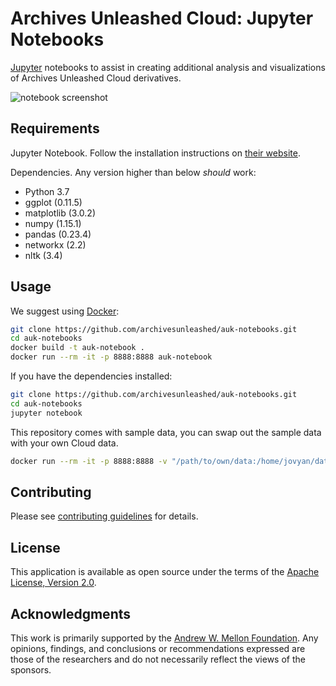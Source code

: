 # Archives Unleashed Cloud: Jupyter Notebooks

[Jupyter](https://jupyter.org/) notebooks to assist in creating additional analysis and visualizations of Archives Unleashed Cloud derivatives.

![notebook screenshot](https://user-images.githubusercontent.com/3834704/53252943-1a89b880-368e-11e9-9a9a-31c43a045a55.png)

## Requirements

Jupyter Notebook. Follow the installation instructions on [their website](https://jupyter.org). 

Dependencies. Any version higher than below _should_ work:

* Python 3.7
* ggplot (0.11.5)
* matplotlib (3.0.2)
* numpy (1.15.1)
* pandas (0.23.4)
* networkx (2.2)
* nltk (3.4)

## Usage

We suggest using [Docker](https://www.docker.com/get-started):

```bash
git clone https://github.com/archivesunleashed/auk-notebooks.git
cd auk-notebooks
docker build -t auk-notebook .
docker run --rm -it -p 8888:8888 auk-notebook
```

If you have the dependencies installed:

```bash
git clone https://github.com/archivesunleashed/auk-notebooks.git
cd auk-notebooks
jupyter notebook
```

This repository comes with sample data, you can swap out the sample data with your own Cloud data.

```bash
docker run --rm -it -p 8888:8888 -v "/path/to/own/data:/home/jovyan/data" auk-notebook
```

## Contributing

Please see [contributing guidelines](https://github.com/archivesunleashed/auk-notebooks/blob/master/CONTRIBUTING.md) for details.

## License

This application is available as open source under the terms of the [Apache License, Version 2.0](http://www.apache.org/licenses/LICENSE-2.0).

## Acknowledgments

This work is primarily supported by the [Andrew W. Mellon Foundation](https://uwaterloo.ca/arts/news/multidisciplinary-project-will-help-historians-unlock). Any opinions, findings, and conclusions or recommendations expressed are those of the researchers and do not necessarily reflect the views of the sponsors.
